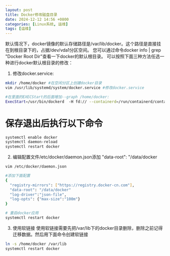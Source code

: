 ```yaml
---
layout: post
title: Docker修改磁盘目录
date: 2024-12-12 14:56 +0800
categories: [Linux系统, 运维]
tags: [运维]
---
```

默认情况下，docker镜像的默认存储路径是/var/lib/docker。这个路径是直接挂在到根目录下的，占据/dev/vda1分区空间。
您可以通过命令docker info | grep "Docker Root Dir"查看一下docker的默认根目录。
可以按照下面三种方法任选一种进行docker默认根目录的修改：
1. 修改docker.service:
```bash
mkdir /home/docker #在空闲分区上创建docker目录
vim /usr/lib/systemd/system/docker.service #修改docker.service
```


```bash
#在里面的EXECStart的后面增加--graph /home/docker:
ExecStart=/usr/bin/dockerd  -H fd:// --containerd=/run/containerd/containerd.sock  --graph /home/docker
```

# 保存退出后执行以下命令
```bash
systemctl enable docker
systemctl daemon-reload
systemctl restart docker
```

2. 编辑配置文件/etc/docker/daemon.json添加 "data-root": "/data/docker
```bash
vim /etc/docker/daemon.json

#添加下面配置
{
  "registry-mirrors": ["https://registry.docker-cn.com"],
  "data-root": "/data/docker"
  "log-driver":"json-file",
  "log-opts": {"max-size":"100m"}
}
```

```bash
# 重启docker应用
systemctl restart docker
```

3. 使用软链接
使用软链接需要先把/var/lib下的docker目录删除，删除之前记得迁移数据。然后用下面命令创建软链接
```bash
ln -s /home/docker /var/lib
systemctl restart docker
```